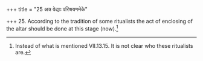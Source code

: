 +++
title = "25 अत्र वेद्याः परिश्रयणमेके"

+++
25. According to the tradition of some ritualists the act of enclosing of the altar should be done at this stage (now).[^1]  


[^1]: Instead of what is mentioned VII.13.15. It is not clear who these
ritualists are.
